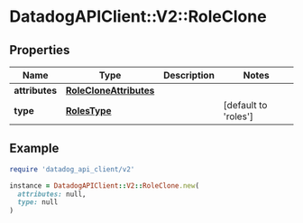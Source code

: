# DatadogAPIClient::V2::RoleClone

## Properties

| Name           | Type                                              | Description | Notes                        |
| -------------- | ------------------------------------------------- | ----------- | ---------------------------- |
| **attributes** | [**RoleCloneAttributes**](RoleCloneAttributes.md) |             |                              |
| **type**       | [**RolesType**](RolesType.md)                     |             | [default to &#39;roles&#39;] |

## Example

```ruby
require 'datadog_api_client/v2'

instance = DatadogAPIClient::V2::RoleClone.new(
  attributes: null,
  type: null
)
```
